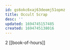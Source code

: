 ```yaml
---
id: gs6okc6xaj63deomj51opmz
title: Occult Scrap
desc: ''
updated: 1694745157485
created: 1694745138016
---
```


2 [[book-of-hours]]

